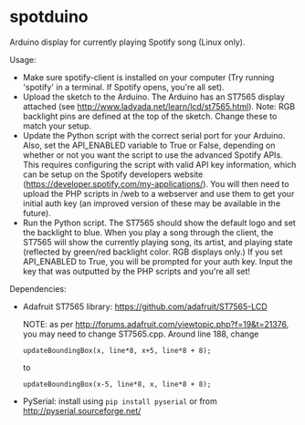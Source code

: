 # spotduino
Arduino display for currently playing Spotify song (Linux only).

Usage:
- Make sure spotify-client is installed on your computer (Try running 'spotify' in a terminal. If Spotify opens, you're all set).
- Upload the sketch to the Arduino. The Arduino has an ST7565 display attached (see http://www.ladyada.net/learn/lcd/st7565.html).
  Note: RGB backlight pins are defined at the top of the sketch. Change these to match your setup.
- Update the Python script with the correct serial port for your Arduino. Also, set the API_ENABLED variable to True or False, depending
  on whether or not you want the script to use the advanced Spotify APIs. This requires configuring the script with valid API key information,
  which can be setup on the Spotify developers website (https://developer.spotify.com/my-applications/). You will then need to upload the PHP
  scripts in /web to a webserver and use them to get your initial auth key (an improved version of these may be available in the future).
- Run the Python script. The ST7565 should show the default logo and set the backlight to blue. When you play a song through the client,
  the ST7565 will show the currently playing song, its artist, and playing state (reflected by green/red backlight color. RGB displays only.)
  If you set API_ENABLED to True, you will be prompted for your auth key. Input the key that was outputted by the PHP scripts and you're all set!


Dependencies:
- Adafruit ST7565 library: https://github.com/adafruit/ST7565-LCD

  NOTE: as per http://forums.adafruit.com/viewtopic.php?f=19&t=21376, you may need to change ST7565.cpp. Around line 188, change 

  `updateBoundingBox(x, line*8, x+5, line*8 + 8);`

  to

  `updateBoundingBox(x-5, line*8, x, line*8 + 8);`

- PySerial: install using `pip install pyserial` or from http://pyserial.sourceforge.net/
